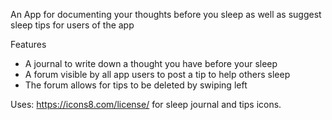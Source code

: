An App for documenting your thoughts before you sleep as well as suggest sleep tips for users of the app

Features
- A journal to write down a thought you have before your sleep 
- A forum visible by all app users to post a tip to help others sleep 
- The forum allows for tips to be deleted by swiping left

Uses: https://icons8.com/license/ for sleep journal and tips icons. 
